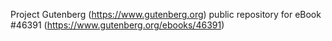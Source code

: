 Project Gutenberg (https://www.gutenberg.org) public repository for
eBook #46391 (https://www.gutenberg.org/ebooks/46391)
